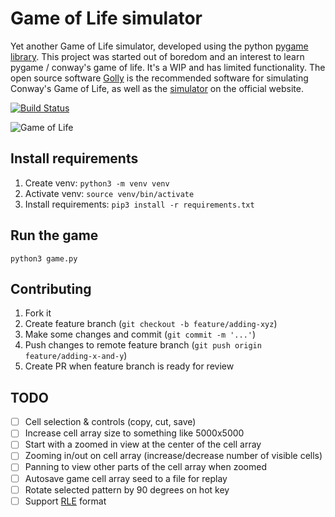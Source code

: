# Game of Life simulator

Yet another Game of Life simulator, developed using the python [pygame library](https://github.com/pygame/pygame). This project was started out of boredom and an interest to learn pygame / conway's game of life. It's a WIP and has limited functionality. The open source software [Golly](https://github.com/jimblandy/golly) is the recommended software for simulating Conway's Game of Life, as well as the [simulator](https://conwaylife.com/) on the official website.

[![Build Status](https://app.travis-ci.com/selftaught/GameOfLife.svg?token=Tx7EAKup6EXJbMTwywxS&branch=main)](https://app.travis-ci.com/selftaught/GameOfLife)

![Game of Life](https://i.imgur.com/HfXrR09.png)

## Install requirements

1. Create venv: `python3 -m venv venv`
2. Activate venv: `source venv/bin/activate`
3. Install requirements: `pip3 install -r requirements.txt`

## Run the game

`python3 game.py`

## Contributing

1. Fork it
2. Create feature branch (`git checkout -b feature/adding-xyz`)
3. Make some changes and commit (`git commit -m '...'`)
4. Push changes to remote feature branch (`git push origin feature/adding-x-and-y`)
5. Create PR when feature branch is ready for review

## TODO

- [ ] Cell selection & controls (copy, cut, save)
- [ ] Increase cell array size to something like 5000x5000
- [ ] Start with a zoomed in view at the center of the cell array
- [ ] Zooming in/out on cell array (increase/decrease number of visible cells)
- [ ] Panning to view other parts of the cell array when zoomed
- [ ] Autosave game cell array seed to a file for replay
- [ ] Rotate selected pattern by 90 degrees on hot key
- [ ] Support [RLE](https://conwaylife.com/wiki/Run_Length_Encoded) format
